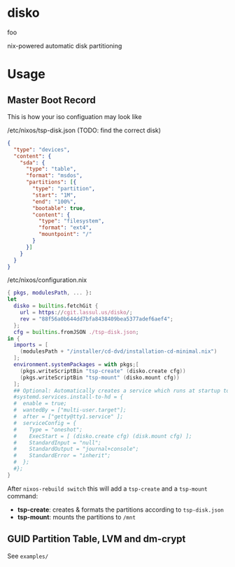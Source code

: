 disko
=====

foo

nix-powered automatic disk partitioning

Usage
=====

Master Boot Record
------------------
This is how your iso configuation may look like

/etc/nixos/tsp-disk.json (TODO: find the correct disk)
```json
{
  "type": "devices",
  "content": {
    "sda": {
      "type": "table",
      "format": "msdos",
      "partitions": [{
        "type": "partition",
        "start": "1M",
        "end": "100%",
        "bootable": true,
        "content": {
          "type": "filesystem",
          "format": "ext4",
          "mountpoint": "/"
        }
      }]
    }
  }
}
```

/etc/nixos/configuration.nix
```nix
{ pkgs, modulesPath, ... }:
let
  disko = builtins.fetchGit {
    url = https://cgit.lassul.us/disko/;
    rev = "88f56a0b644dd7bfa8438409bea5377adef6aef4";
  };
  cfg = builtins.fromJSON ./tsp-disk.json;
in {
  imports = [
    (modulesPath + "/installer/cd-dvd/installation-cd-minimal.nix")
  ];
  environment.systemPackages = with pkgs;[
    (pkgs.writeScriptBin "tsp-create" (disko.create cfg))
    (pkgs.writeScriptBin "tsp-mount" (disko.mount cfg))
  ];
  ## Optional: Automatically creates a service which runs at startup to perform the partitioning
  #systemd.services.install-to-hd = {
  #  enable = true;
  #  wantedBy = ["multi-user.target"];
  #  after = ["getty@tty1.service" ];
  #  serviceConfig = {
  #    Type = "oneshot";
  #    ExecStart = [ (disko.create cfg) (disk.mount cfg) ];
  #    StandardInput = "null";
  #    StandardOutput = "journal+console";
  #    StandardError = "inherit";
  #  };
  #};
}
```

After `nixos-rebuild switch` this will add a `tsp-create` and a `tsp-mount`
command:

- **tsp-create**: creates & formats the partitions according to `tsp-disk.json`
- **tsp-mount**: mounts the partitions to `/mnt`

GUID Partition Table, LVM and dm-crypt
--------------------------------------
See `examples/`
